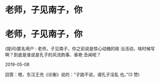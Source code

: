 # 老师，子见南子，你

# 老师，子见南子，你

(提问)匿名用户 : 老师，子见南子，你之前说是惊心动魄的政 治活动，啥时候写啊？到底是谁说是孔子的风流韵事、香艳 丑闻呢？

2019-05-08

回答：嗯，东汉王充《论衡》说的：“子路不说，谓孔子淫乱 也。”(3 赞)